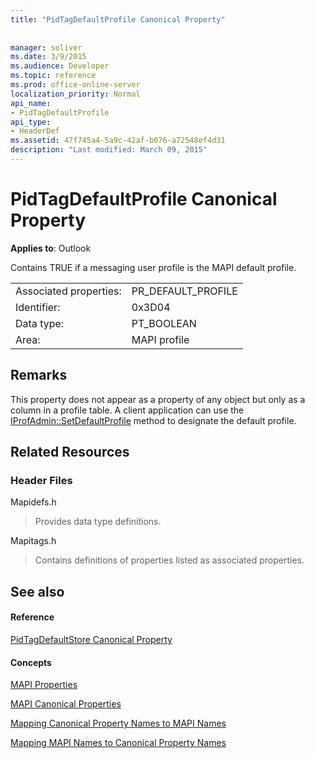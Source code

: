 ```yaml
---
title: "PidTagDefaultProfile Canonical Property"
 
 
manager: soliver
ms.date: 3/9/2015
ms.audience: Developer
ms.topic: reference
ms.prod: office-online-server
localization_priority: Normal
api_name:
- PidTagDefaultProfile
api_type:
- HeaderDef
ms.assetid: 47f745a4-5a9c-42af-b076-a72548ef4d31
description: "Last modified: March 09, 2015"
---
```


# PidTagDefaultProfile Canonical Property

  
  
**Applies to**: Outlook 
  
Contains TRUE if a messaging user profile is the MAPI default profile.
  
|||
|:-----|:-----|
|Associated properties:  <br/> |PR_DEFAULT_PROFILE  <br/> |
|Identifier:  <br/> |0x3D04  <br/> |
|Data type:  <br/> |PT_BOOLEAN  <br/> |
|Area:  <br/> |MAPI profile  <br/> |
   
## Remarks

This property does not appear as a property of any object but only as a column in a profile table. A client application can use the [IProfAdmin::SetDefaultProfile](iprofadmin-setdefaultprofile.md) method to designate the default profile. 
  
## Related Resources

### Header Files

Mapidefs.h
  
> Provides data type definitions.
    
Mapitags.h
  
> Contains definitions of properties listed as associated properties.
    
## See also

#### Reference

[PidTagDefaultStore Canonical Property](pidtagdefaultstore-canonical-property.md)
#### Concepts

[MAPI Properties](mapi-properties.md)
  
[MAPI Canonical Properties](mapi-canonical-properties.md)
  
[Mapping Canonical Property Names to MAPI Names](mapping-canonical-property-names-to-mapi-names.md)
  
[Mapping MAPI Names to Canonical Property Names](mapping-mapi-names-to-canonical-property-names.md)

